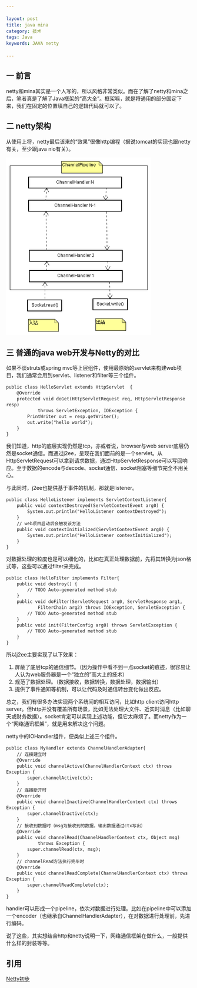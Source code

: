 ```yaml
---

layout: post
title: java mina
category: 技术
tags: Java
keywords: JAVA netty

---
```


## 一 前言 ##

netty和mina其实是一个人写的，所以风格非常类似。而在了解了netty和mina之后，笔者真是了解了Java框架的“高大全”。框架嘛，就是将通用的部分固定下来，我们在固定的位置填自己的逻辑代码就可以了。

## 二 netty架构

从使用上将，netty最后该来的“效果”很像http编程（据说tomcat的实现也跟netty有关，至少跟java nio有关）。

![Alt text](/public/upload/java/netty.png) 


## 三 普通的java web开发与Netty的对比

如果不谈struts或spring mvc等上层组件，使用最原始的servlet来构建web项目，我们通常会用到servlet、listener和filter等三个组件。

    public class HelloServlet extends HttpServlet  {
    	@Override
    	protected void doGet(HttpServletRequest req, HttpServletResponse resp)
    			throws ServletException, IOException {
    		PrintWriter out = resp.getWriter();
    		out.write("hello world");
    	}
    }

我们知道，http的底层实现仍然是tcp，亦或者说，browser与web server底层仍然是socket通信。而通过j2ee，呈现在我们面前的是一个servlet。从HttpServletRequest可以拿到请求数据，通过HttpServletResponse可以写回响应。至于数据的encode与decode、socket通信、socket阻塞等细节完全不用关心。

与此同时，j2ee也提供基于事件的机制，那就是listener。

    public class HelloListener implements ServletContextListener{
    	public void contextDestroyed(ServletContextEvent arg0) {
    		System.out.println("HelloListener contextDestroyed");
    	}
    	// web项目启动后会触发该方法
    	public void contextInitialized(ServletContextEvent arg0) {
    		System.out.println("HelloListener contextInitialized");
    	}
    }
    
对数据处理的粒度也是可以细化的，比如在真正处理数据前，先将其转换为json格式等，这些可以通过filter来完成。

    public class HelloFilter implements Filter{
    	public void destroy() {
    		// TODO Auto-generated method stub
    	}
    	public void doFilter(ServletRequest arg0, ServletResponse arg1,
    			FilterChain arg2) throws IOException, ServletException {
    		// TODO Auto-generated method stub
    	}
    	public void init(FilterConfig arg0) throws ServletException {
    		// TODO Auto-generated method stub
    	}
    }
    
所以j2ee主要实现了以下效果：

1. 屏蔽了底层tcp的通信细节。（因为操作中看不到一点socket的痕迹，很容易让人认为web服务器是一个“独立的”高大上的技术）
2. 规范了数据处理。（数据接收，数据转换，数据处理，数据输出）
3. 提供了事件通知等机制，可以让代码及时通信转台变化做出反应。

总之，我们有很多办法实现两个系统间的相互访问，比如http client访问http server。但http并没有覆盖所有场景，比如无法处理大文件、近实时消息（比如聊天或财务数据）。socket肯定可以实现上述功能，但它太麻烦了。而netty作为一个“网络通讯框架”，就是用来解决这个问题。

netty中的IOHandler组件，便类似上述三个组件。

    public class MyHandler extends ChannelHandlerAdapter{
        // 连接建立时
    	@Override
    	public void channelActive(ChannelHandlerContext ctx) throws Exception {
    		super.channelActive(ctx);
    	}
    	// 连接断开时
    	@Override
    	public void channelInactive(ChannelHandlerContext ctx) throws Exception {
    		super.channelInactive(ctx);
    	}
    	// 接收到数据时（msg为接收到的数据，输出数据通过ctx写出）
    	@Override
    	public void channelRead(ChannelHandlerContext ctx, Object msg)
    			throws Exception {
    		super.channelRead(ctx, msg);
    	}
    	// channelRead方法执行完毕时
    	@Override
    	public void channelReadComplete(ChannelHandlerContext ctx) throws Exception {
    		super.channelReadComplete(ctx);
    	}
    }
    
handler可以形成一个pipeline，依次对数据进行处理。比如在pipeline中可以添加一个encoder（也继承自ChannelHandlerAdapter），在对数据进行处理前，先进行编码。

说了这些，其实想结合http和netty说明一下，网络通信框架在做什么，一般提供什么样的封装等等。

## 引用

[Netty初步][]


[Netty初步]: http://xpenxpen.iteye.com/blog/2041781